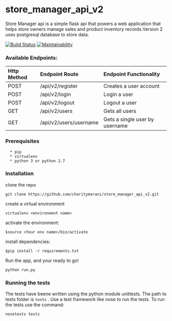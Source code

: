 # store_manager_api_v2
Store Manager api is a simple flask api that powers  a web application that helps store owners manage sales and product inventory records.Version 2 uses postgresql database to store data.

[![Build Status](https://travis-ci.org/charitymarani/store_manager_api_v2.svg?branch=Develop)](https://travis-ci.org/charitymarani/store_manager_api_v2)
[![Maintainability](https://api.codeclimate.com/v1/badges/bf31b1530f6eec756f65/maintainability)](https://codeclimate.com/github/charitymarani/store_manager_api_v2/maintainability)

### Available Endpoints:
| Http Method | Endpoint Route | Endpoint Functionality |
| :---         |     :---       |          :--- |
| POST   | /api/v2/register     | Creates a user account    |
| POST     | /api/v2/login        | Login a user      |
| POST     | /api/v2/logout       | Logout a user      |
| GET     | /api/v2/users        | Gets all users     |
| GET     | /api/v2/users/username       |Gets a single user by username       |


### Prerequisites
```
  * pip
  * virtualenv
  * python 3 or python 2.7
```
### Installation
clone the repo

``` 
git clone https://github.com/charitymarani/store_manager_api_v2.git

```

create a virtual environment

```
virtualenv <environment name>

```

activate the environment:

```
$source <Your env name>/bin/activate

```
install dependencies:

```
$pip install -r requirements.txt

```

Run the app, and your ready to go!

```
python run.py

```
### Running the tests
The tests have beene written using the python module unittests. The path to tests folder is `tests` . Use a test framework like nose to run the tests.
To run the tests use the command:

```
nosetests tests

```
